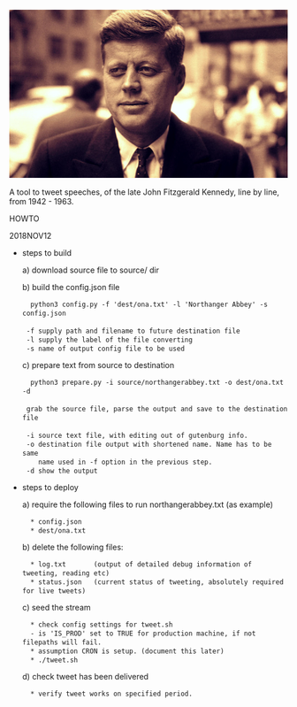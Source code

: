 ![JFK Spoken](https://github.com/peterrenshaw/jfkspoken/blob/master/img/jfk-speaking-0.jpeg)


A tool to tweet speeches, of the late John Fitzgerald Kennedy, line by line, from 1942 - 1963.

HOWTO


2018NOV12
* steps to build

    a) download source file to source/ dir

    b) build the config.json file

        python3 config.py -f 'dest/ona.txt' -l 'Northanger Abbey' -s config.json

       -f supply path and filename to future destination file
       -l supply the label of the file converting
       -s name of output config file to be used

    c) prepare text from source to destination

        python3 prepare.py -i source/northangerabbey.txt -o dest/ona.txt -d 

       grab the source file, parse the output and save to the destination file

       -i source text file, with editing out of gutenburg info.
       -o destination file output with shortened name. Name has to be same
          name used in -f option in the previous step.
       -d show the output

* steps to deploy

     a) require the following files to run northangerabbey.txt (as example)

        * config.json
        * dest/ona.txt 
        
     b) delete the following files:
 
        * log.txt       (output of detailed debug information of tweeting, reading etc)
        * status.json   (current status of tweeting, absolutely required for live tweets)

     c) seed the stream

        * check config settings for tweet.sh
        - is 'IS_PROD' set to TRUE for production machine, if not filepaths will fail.
        * assumption CRON is setup. (document this later)
        * ./tweet.sh
        
     d) check tweet has been delivered

        * verify tweet works on specified period.




